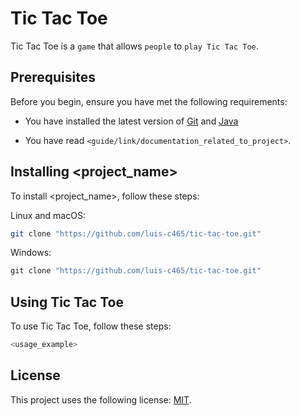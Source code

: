 # Tic Tac Toe

<!--- These are examples. See https://shields.io for others or to customize this set of shields. You might want to include dependencies, project status and licence info here --->
<!--
![GitHub repo size](https://img.shields.io/github/repo-size/scottydocs/README-template.md)
![GitHub contributors](https://img.shields.io/github/contributors/scottydocs/README-template.md)
![GitHub stars](https://img.shields.io/github/stars/scottydocs/README-template.md?style=social)
![GitHub forks](https://img.shields.io/github/forks/scottydocs/README-template.md?style=social)
![Twitter Follow](https://img.shields.io/twitter/follow/scottydocs?style=social)
-->

Tic Tac Toe is a `game` that allows `people` to `play Tic Tac Toe`.

<!-- Additional line of information text about what the project does. Your introduction should be around 2 or 3 sentences. Don't go overboard, people won't read it. -->

## Prerequisites

Before you begin, ensure you have met the following requirements:

<!--- These are just example requirements. Add, duplicate or remove as required --->

- You have installed the latest version of [Git](https://git-scm.com/downloads) and [Java](https://www.java.com/en/download/manual.jsp)
<!-- - You have a `<Windows/Linux/Mac>` machine. State which OS is supported/which is not. -->
- You have read `<guide/link/documentation_related_to_project>`.

## Installing <project_name>

To install <project_name>, follow these steps:

Linux and macOS:

```zsh
git clone "https://github.com/luis-c465/tic-tac-toe.git"
```

Windows:

```cmd
git clone "https://github.com/luis-c465/tic-tac-toe.git"
```

## Using Tic Tac Toe

To use Tic Tac Toe, follow these steps:

```zsh
<usage_example>
```

<!-- Add run commands and examples you think users will find useful. Provide an options reference for bonus points! -->

<!--
## Contributing to <project_name>

If your README is long or you have some specific process or steps you want contributors to follow, consider creating a separate CONTRIBUTING.md file

To contribute to <project_name>, follow these steps:

1. Fork this repository.
2. Create a branch: `git checkout -b <branch_name>`.
3. Make your changes and commit them: `git commit -m '<commit_message>'`
4. Push to the original branch: `git push origin <project_name>/<location>`
5. Create the pull request.

Alternatively see the GitHub documentation on [creating a pull request](https://help.github.com/en/github/collaborating-with-issues-and-pull-requests/creating-a-pull-request). -->

<!--
## Contributors

Thanks to the following people who have contributed to this project:

- [@scottydocs](https://github.com/scottydocs) 📖
- [@cainwatson](https://github.com/cainwatson) 🐛
- [@calchuchesta](https://github.com/calchuchesta) 🐛

You might want to consider using something like the [All Contributors](https://github.com/all-contributors/all-contributors) specification and its [emoji key](https://allcontributors.org/docs/en/emoji-key).
-->
<!--
## Contact

If you want to contact me you can reach me at <your_email@address.com>.
-->

## License

<!--- If you're not sure which open license to use see https://choosealicense.com/--->

This project uses the following license: [MIT](https://github.com/git/git-scm.com/blob/main/MIT-LICENSE.txt).
